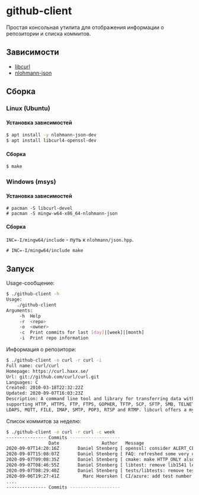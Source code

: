 # github-client

Простая консольная утилита для отображения информации о репозитории и списка коммитов.

## Зависимости

* [libcurl](https://github.com/curl/curl)
* [nlohmann-json](https://github.com/nlohmann/json)

## Сборка

### Linux (Ubuntu)

#### Установка зависимостей

```bash
$ apt install -y nlohmann-json-dev
$ apt install libcurl4-openssl-dev
```

#### Сборка

```bash
$ make
```

### Windows (msys)

#### Установка зависимостей

```
# pacman -S libcurl-devel
# pacman -S mingw-w64-x86_64-nlohmann-json
```

#### Сборка

`INC=-I/mingw64/include` - путь к `nlohmann/json.hpp`.

```
# INC=-I/mingw64/include make
```

## Запуск

Usage-сообщение:

```bash
$ ./github-client -h
Usage:
	./github-client
Arguments:
	 -h  Help
	 -r  <repo>
	 -o  <owner>
	 -c  Print commits for last [day]|[week]|[month]
	 -i  Print repo information
```

Информация о репозитори:

```bash
$ ./github-client -o curl -r curl -i
Full name: curl/curl
Homepage: https://curl.haxx.se/
Url: git://github.com/curl/curl.git
Languages: C
Created: 2010-03-18T22:32:22Z
Updated: 2020-09-07T16:03:23Z
Description: A command line tool and library for transferring data with URL syntax, 
supporting HTTP, HTTPS, FTP, FTPS, GOPHER, TFTP, SCP, SFTP, SMB, TELNET, DICT, LDAP, 
LDAPS, MQTT, FILE, IMAP, SMTP, POP3, RTSP and RTMP. libcurl offers a myriad of powerful features
```

Список коммитов за неделю:

```bash
$ ./github-client -o curl -r curl -c week
--------------- Commits -------------------
                Date                Author   Message
2020-09-07T14:20:16Z       Daniel Stenberg [ openssl: consider ALERT_CERTIFICATE_EXPI ... ]
2020-09-07T15:08:07Z       Daniel Stenberg [ FAQ: refreshed some very old language ... ]
2020-09-07T09:08:35Z       Daniel Stenberg [ cmake: make HTTP_ONLY also disable MQTT ... ]
2020-09-07T08:46:55Z       Daniel Stenberg [ libtest: remove lib1541 leftoversCausese ... ]
2020-09-07T08:29:40Z       Daniel Stenberg [ tests/libtests: remove test 1900 and 203 ... ]
2020-09-06T19:27:41Z         Marc Hoersken [ CI/azure: add test number to title for d ... ]
....
--------------- Commits -------------------
```
